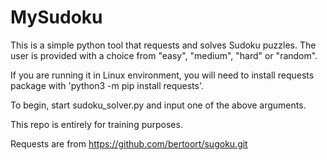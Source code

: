 # MySudoku

This is a simple python tool that requests and solves Sudoku puzzles.
The user is provided with a choice from "easy", "medium", "hard" or "random".

If you are running it in Linux environment, you will need to install requests package with 'python3 -m pip install requests'.

To begin, start sudoku_solver.py and input one of the above arguments.

This repo is entirely for training purposes.

Requests are from https://github.com/bertoort/sugoku.git
